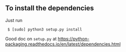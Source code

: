 ## To install the dependencies
Just run
```
 $ [sudo] python3 setup.py install
```

Good doc on `setup.py` at <https://python-packaging.readthedocs.io/en/latest/dependencies.html>

